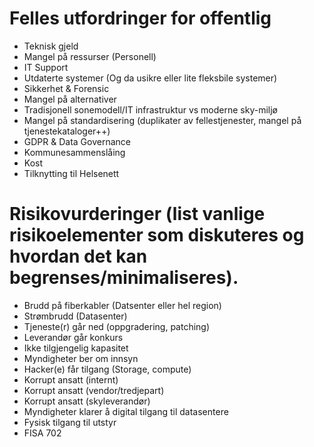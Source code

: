 # Felles utfordringer for offentlig 
 
 - Teknisk gjeld
 - Mangel på ressurser (Personell)
 - IT Support
 - Utdaterte systemer (Og da usikre eller lite fleksbile systemer)
 - Sikkerhet & Forensic
 - Mangel på alternativer 
 - Tradisjonell sonemodell/IT infrastruktur vs moderne sky-miljø 
 - Mangel på standardisering (duplikater av fellestjenester, mangel på tjenestekataloger++)
 - GDPR & Data Governance 
 - Kommunesammenslåing
 - Kost
 - Tilknytting til Helsenett

# Risikovurderinger (list vanlige risikoelementer som diskuteres og hvordan det kan begrenses/minimaliseres).

 - Brudd på fiberkabler (Datsenter eller hel region)
 - Strømbrudd (Datasenter)
 - Tjeneste(r) går ned (oppgradering, patching)
 - Leverandør går konkurs
 - Ikke tilgjengelig kapasitet
 - Myndigheter ber om innsyn
 - Hacker(e) får tilgang (Storage, compute) 
 - Korrupt ansatt (internt)
 - Korrupt ansatt (vendor/tredjepart)
 - Korrupt ansatt (skyleverandør)
 - Myndigheter klarer å digital tilgang til datasentere
 - Fysisk tilgang til utstyr 
 - FISA 702
